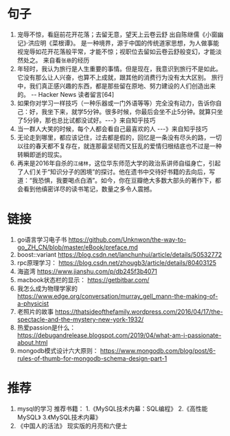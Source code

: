 # 句子
1. 宠辱不惊，看庭前花开花落；去留无意，望天上云卷云舒 出自陈继儒《小窗幽记》·洪应明《菜根谭》。 
是一种境界，源于中国的传统道家思想，为人做事能视宠辱如花开花落般平常，才能不惊；视职位去留如云卷云舒般变幻，才能淡然处之。  来自看`张悬`的经历
2. 年轻时，我认为旅行是人生重要的事情。但是现在，我意识到旅行不是如此。它没有那么让人兴奋，也算不上成就，跟其他的消费行为没有太大区别。
旅行中，我们真正感兴趣的东西，都是那些留在原地、努力建设的人们创造出来的。
-- Hacker News 读者留言[64]
3. 如果你对学习一样技巧（一种乐器或一门外语等等）完全没有动力，告诉你自己：好，我坐下来，就学5分钟。很多时候，你最后会坐不止5分钟。就算只坐了5分钟，那也总比试都没试好。---》来自知乎技巧
4. 当一群人大笑的时候，每个人都会看自己最喜欢的人  ---》来自知乎技巧
5. 无论走到哪里，都应该记住，过去都是假的，回忆是一条没有尽头的路，一切以往的春天都不复存在，就连那最坚韧而又狂乱的爱情归根结底也不过是一种转瞬即逝的现实。
6. 再来是2016年自杀的`江绪林`，这位华东师范大学的政治系讲师自缢身亡，引起了人们关于“知识分子的困境”的探讨。他在遗书中交待好书籍的去向后，写道：“我恐惧，我要喝点白酒”。如今，你在豆瓣绝大多数大部头的著作下，都会看到他缜密详尽的读书笔记，数量之多令人震撼。


# 链接
1. go语言学习电子书 https://github.com/Unknwon/the-way-to-go_ZH_CN/blob/master/eBook/preface.md 
2. boost::variant https://blog.csdn.net/lanchunhui/article/details/50532772  
3. rpc原理学习： https://blog.csdn.net/zhougb3/article/details/80403125   
4. 海盗湾 https://www.jianshu.com/p/db245f3b4071  
5. macbook状态栏的显示： https://getbitbar.com/
6. 我怎么成为物理学家的 https://www.edge.org/conversation/murray_gell_mann-the-making-of-a-physicist
7. 老照片的故事 https://thatsideofthefamily.wordpress.com/2016/04/17/the-spectacle-and-the-mystery-new-york-1932/  
8. 热爱passion是什么： https://debugandrelease.blogspot.com/2019/04/what-am-i-passionate-about.html  
9. mongodb模式设计六大原则： https://www.mongodb.com/blog/post/6-rules-of-thumb-for-mongodb-schema-design-part-1

# 推荐
1. mysql的学习
 推荐书籍：
 1.《MySQL技术内幕：SQL编程》
 2.《高性能MySQL》
 3.《MySQL技术内幕》
2. 《中国人的活法》 现实版的月亮和六便士



